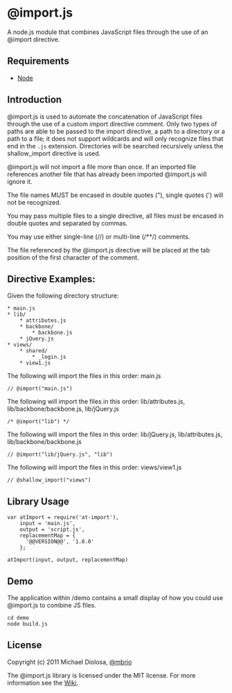 @import.js
===
A node.js module that combines JavaScript files through the use of an @import
directive.

Requirements
---
* [Node](http://nodejs.org/)

Introduction
---
@import.js is used to automate the concatenation of JavaScript files through
the use of a custom import directive comment. Only two types of paths are able
to be passed to the import directive, a path to a directory or a path to a
file; it does not support wildcards and will only recognize files that end in
the `.js` extension. Directories will be searched recursively unless the
shallow_import directive is used.

@import.js will not import a file more than once. If an imported file
references another file that has already been imported @import.js will ignore
it.

The file names MUST be encased in double quotes ("), single quotes (') will
not be recognized.

You may pass multiple files to a single directive, all files must be encased
in double quotes and separated by commas.

You may use either single-line (//) or multi-line (/**/) comments.

The file referenced by the @import.js directive will be placed at the tab
position of the first character of the comment.

Directive Examples:
---
Given the following directory structure:

    * main.js
    * lib/
        * attributes.js
        * backbone/
            * backbone.js
        * jQuery.js
    * views/    
        * shared/
            * _login.js
        * view1.js
        
    
The following will import the files in this order:
  main.js

    // @import("main.js")
    
The following will import the files in this order:
  lib/attributes.js, lib/backbone/backbone.js, lib/jQuery.js

    /* @import("lib") */
    
The following will import the files in this order:
  lib/jQuery.js, lib/attributes.js, lib/backbone/backbone.js
  
    // @import("lib/jQuery.js", "lib")
    
The following will import the files in this order:
  views/view1.js

    // @shallow_import("views")


Library Usage
---
    var atImport = require('at-import'),
        input = 'main.js',
        output = 'script.js',
        replacementMap = {
          '@@VERSION@@', '1.0.0'
        };
    
    atImport(input, output, replacementMap)
    
Demo
---
The application within /demo contains a small display of how you could use
@import.js to combine JS files.

    cd demo
    node build.js

License
---
Copyright (c) 2011 Michael Diolosa, [@mbrio](http://twitter.com/mbrio)

The @import.js library is licensed under the MIT license. For
more information see the
[Wiki](https://github.com/mbrio/at-import/wiki/License).
